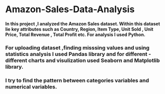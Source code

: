 # Amazon-Sales-Data-Analysis
#### In this project ,I analyzed the Amazon Sales dataset. Within this dataset lie key attributes such as Country, Region, Item Type, Unit Sold , Unit Price, Total Revenue , Total Profit etc. For analysis I used Python.
### For uploading dataset ,finding misssing values and using statistics analysis I used Pandas library and for different - different charts and visulization used Seaborn and Matplotlib library.
### I try to find the pattern between categories variables and numerical variables.

